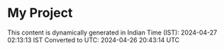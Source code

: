 # My Project

This content is dynamically generated in Indian Time (IST): 2024-04-27 02:13:13 IST
Converted to UTC: 2024-04-26 20:43:14 UTC
